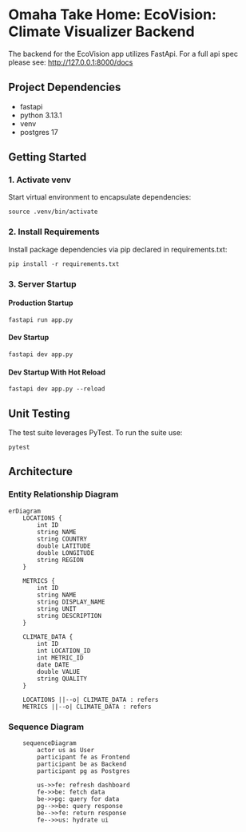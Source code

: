 # Omaha Take Home: EcoVision: Climate Visualizer Backend

The backend for the EcoVision app utilizes FastApi. For a full api spec please see: http://127.0.0.1:8000/docs

## Project Dependencies

- fastapi
- python 3.13.1
- venv
- postgres 17

## Getting Started

### 1. Activate venv

Start virtual environment to encapsulate dependencies:

`source .venv/bin/activate`

### 2. Install Requirements

Install package dependencies via pip declared in requirements.txt:

`pip install -r requirements.txt`

### 3. Server Startup

#### Production Startup

`fastapi run app.py`

#### Dev Startup

`fastapi dev app.py`

#### Dev Startup With Hot Reload

`fastapi dev app.py --reload`

## Unit Testing

The test suite leverages PyTest. To run the suite use:

`pytest`

## Architecture

### Entity Relationship Diagram

```mermaid
erDiagram
    LOCATIONS {
        int ID
        string NAME
        string COUNTRY
        double LATITUDE
        double LONGITUDE
        string REGION
    }

    METRICS {
        int ID
        string NAME
        string DISPLAY_NAME
        string UNIT
        string DESCRIPTION
    }

    CLIMATE_DATA {
        int ID
        int LOCATION_ID
        int METRIC_ID
        date DATE
        double VALUE
        string QUALITY
    }

    LOCATIONS ||--o| CLIMATE_DATA : refers
    METRICS ||--o| CLIMATE_DATA : refers

```

### Sequence Diagram

```mermaid
    sequenceDiagram
        actor us as User
        participant fe as Frontend
        participant be as Backend
        participant pg as Postgres

        us->>fe: refresh dashboard
        fe->>be: fetch data
        be->>pg: query for data
        pg-->>be: query response
        be-->>fe: return response
        fe-->>us: hydrate ui
```
